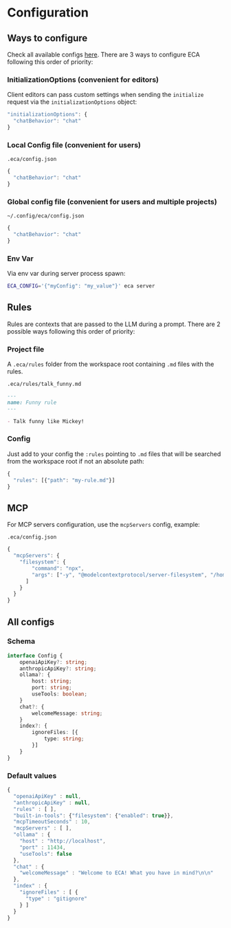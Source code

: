 # Configuration

## Ways to configure

Check all available configs [here](../src/eca/config.clj#L17).
There are 3 ways to configure ECA following this order of priority:

### InitializationOptions (convenient for editors)

Client editors can pass custom settings when sending the `initialize` request via the `initializationOptions` object:

```javascript
"initializationOptions": {
  "chatBehavior": "chat"
}
```

### Local Config file (convenient for users)

`.eca/config.json`
```javascript
{
  "chatBehavior": "chat"
}
```

### Global config file (convenient for users and multiple projects)

`~/.config/eca/config.json`
```javascript
{
  "chatBehavior": "chat"
}
```

### Env Var

Via env var during server process spawn:

```bash
ECA_CONFIG='{"myConfig": "my_value"}' eca server
```

## Rules

Rules are contexts that are passed to the LLM during a prompt.
There are 2 possible ways following this order of priority:

### Project file

A `.eca/rules` folder from the workspace root containing `.md` files with the rules.

`.eca/rules/talk_funny.md`
```markdown
--- 
name: Funny rule
---

- Talk funny like Mickey!
```

### Config 

Just add to your config the `:rules` pointing to `.md` files that will be searched from the workspace root if not an absolute path:

```javascript
{
  "rules": [{"path": "my-rule.md"}]
}
```

## MCP

For MCP servers configuration, use the `mcpServers` config, example:

`.eca/config.json`
```javascript
{
  "mcpServers": {
    "filesystem": {
        "command": "npx",
        "args": ["-y", "@modelcontextprotocol/server-filesystem", "/home/greg/dev/eca-emacs"
      ]
    }
  }
}
```

## All configs

### Schema

```typescript
interface Config {
    openaiApiKey?: string;
    anthropicApiKey?: string;
    ollama?: {
        host: string;
        port: string;
        useTools: boolean;
    }
    chat?: {
        welcomeMessage: string;
    }
    index?: {
        ignoreFiles: [{
            type: string;
        }]
    }
}
```

### Default values

```javascript
{
  "openaiApiKey" : null,
  "anthropicApiKey" : null,
  "rules" : [ ],
  "built-in-tools": {"filesystem": {"enabled": true}},
  "mcpTimeoutSeconds" : 10,
  "mcpServers" : [ ],
  "ollama" : {
    "host" : "http://localhost",
    "port" : 11434,
    "useTools": false
  },
  "chat" : {
    "welcomeMessage" : "Welcome to ECA! What you have in mind?\n\n"
  },
  "index" : {
    "ignoreFiles" : [ {
      "type" : "gitignore"
    } ]
  }
}
```
